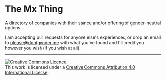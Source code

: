 # The Mx Thing
A directory of companies with their stance and/or offering of gender-neutral options

I am accepting pull requests for anyone else's experiences, or drop an email to please@dontgender.me with what you've found and I'll credit you however you wish (if you wish at all).

<hr>
<a rel="license" href="http://creativecommons.org/licenses/by/4.0/"><img alt="Creative Commons Licence" style="border-width:0" src="https://i.creativecommons.org/l/by/4.0/88x31.png" /></a><br />This work is licensed under a <a rel="license" href="http://creativecommons.org/licenses/by/4.0/">Creative Commons Attribution 4.0 International License</a>.
